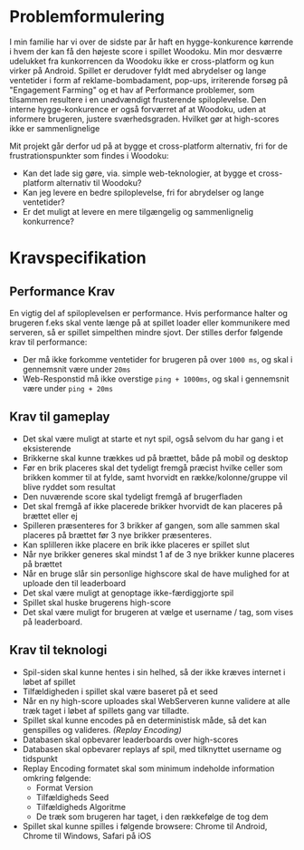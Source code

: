 <style>body{width: 210mm;}</style>
# Problemformulering
I min familie har vi over de sidste par år haft en hygge-konkurence kørrende i hvem der kan få den højeste score i spillet Woodoku. Min mor desværre udelukket fra kunkorrencen da Woodoku ikke er cross-platform og kun virker på Android.
Spillet er derudover fyldt med abrydelser og lange ventetider i form af reklame-bombadament, pop-ups, irriterende forsøg på "Engagement Farming" og et hav af Performance problemer, som tilsammen resultere i en unødvændigt frusterende spiloplevelse.
Den interne hygge-konkurence er også forværret af at Woodoku, uden at informere brugeren, justere sværhedsgraden. Hvilket gør at high-scores ikke er sammenlignelige

Mit projekt går derfor ud på at bygge et cross-platform alternativ, fri for de frustrationspunkter som findes i Woodoku:
- Kan det lade sig gøre, via. simple web-teknologier, at bygge et cross-platform alternativ til Woodoku?
- Kan jeg levere en bedre spiloplevelse, fri for abrydelser og lange ventetider?
- Er det muligt at levere en mere tilgængelig og sammenlignelig konkurrence?


# Kravspecifikation

## Performance Krav
En vigtig del af spiloplevelsen er performance. Hvis performance halter og brugeren f.eks skal vente længe på at spillet loader eller kommunikere med serveren, så er spillet simpelthen mindre sjovt.
Der stilles derfor følgende krav til performance:
- Der må ikke forkomme ventetider for brugeren på over `1000 ms`, og skal i gennemsnit være under `20ms`
- Web-Responstid må ikke overstige `ping + 1000ms`, og skal i gennemsnit være under `ping + 20ms`

## Krav til gameplay
- Det skal være muligt at starte et nyt spil, også selvom du har gang i et eksisterende
- Brikkerne skal kunne trækkes ud på brættet, både på mobil og desktop
- Før en brik placeres skal det tydeligt fremgå præcist hvilke celler som brikken kommer til at fylde, samt hvorvidt en række/kolonne/gruppe vil blive ryddet som resultat
- Den nuværende score skal tydeligt fremgå af brugerfladen
- Det skal fremgå af ikke placerede brikker hvorvidt de kan placeres på brættet eller ej
- Spilleren præsenteres for 3 brikker af gangen, som alle sammen skal placeres på brættet før 3 nye brikker præsenteres.
- Kan splilleren ikke placere en brik ikke placeres er spillet slut
- Når nye brikker generes skal mindst 1 af de 3 nye brikker kunne placeres på brættet
- Når en bruge slår sin personlige highscore skal de have mulighed for at uploade den til leaderboard
- Det skal være muligt at genoptage ikke-færdiggjorte spil
- Spillet skal huske brugerens high-score
- Det skal være muligt for brugeren at vælge et username / tag, som vises på leaderboard.

## Krav til teknologi
- Spil-siden skal kunne hentes i sin helhed, så der ikke kræves internet i løbet af spillet
- Tilfældigheden i spillet skal være baseret på et seed
- Når en ny high-score uploades skal WebServeren kunne validere at alle træk taget i løbet af spillets gang var tilladte.
- Spillet skal kunne encodes på en deterministisk måde, så det kan genspilles og valideres. *(Replay Encoding)*
- Databasen skal opbevarer leaderboards over high-scores
- Databasen skal opbevarer replays af spil, med tilknyttet username og tidspunkt
- Replay Encoding formatet skal som minimum indeholde information omkring følgende:
  - Format Version
  - Tilfældigheds Seed
  - Tilfældigheds Algoritme
  - De træk som brugeren har taget, i den rækkefølge de tog dem
- Spillet skal kunne spilles i følgende browsere: Chrome til Android, Chrome til Windows, Safari på iOS
